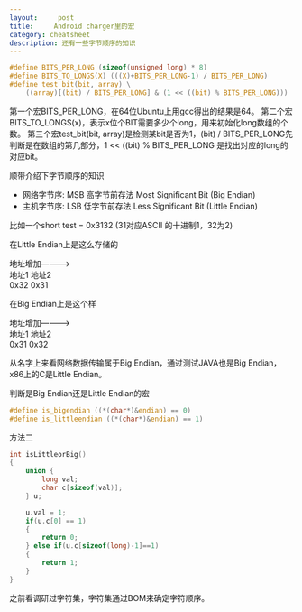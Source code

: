 ```yaml
---
layout:     post
title:     Android charger里的宏
category: cheatsheet
description: 还有一些字节顺序的知识
---
```



```c
#define BITS_PER_LONG (sizeof(unsigned long) * 8)
#define BITS_TO_LONGS(X) (((X)+BITS_PER_LONG-1) / BITS_PER_LONG)
#define test_bit(bit, array) \
    ((array)[(bit) / BITS_PER_LONG] & (1 << ((bit) % BITS_PER_LONG)))
```

第一个宏BITS_PER_LONG，在64位Ubuntu上用gcc得出的结果是64。
第二个宏BITS_TO_LONGS(x)，表示x位个BIT需要多少个long，用来初始化long数组的个数。
第三个宏test_bit(bit, array)是检测某bit是否为1，(bit) / BITS_PER_LONG先判断是在数组的第几部分，1 << ((bit) % BITS_PER_LONG 是找出对应的long的对应bit。

顺带介绍下字节顺序的知识

- 网络字节序: MSB 高字节前存法 Most Significant Bit   (Big Endian)
- 主机字节序: LSB 低字节前存法 Less Significant Bit  (Little Endian)

比如一个short test = 0x3132  (31对应ASCII 的十进制1，32为2)

在Little Endian上是这么存储的

地址增加————>  
地址1  地址2  
0x32 0x31

在Big Endian上是这个样   

地址增加————>  
地址1  地址2  
0x31 0x32

从名字上来看网络数据传输属于Big Endian，通过测试JAVA也是Big Endian，x86上的C是Little Endian。

判断是Big Endian还是Little Endian的宏
```c
#define is_bigendian ((*(char*)&endian) == 0)
#define is_littleendian ((*(char*)&endian) == 1)
```

方法二

```c
int isLittleorBig()
{
    union {
        long val;
        char c[sizeof(val)];
    } u;

    u.val = 1;
    if(u.c[0] == 1)
    {
        return 0;
    } else if(u.c[sizeof(long)-1]==1)
    {
        return 1;
    }
}
```

之前看调研过字符集，字符集通过BOM来确定字符顺序。